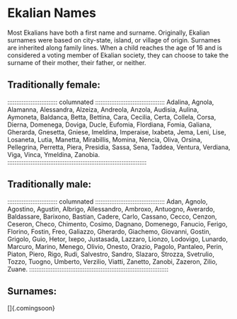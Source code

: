 # Ekalian Names

Most Ekalians have both a first name and surname. Originally, Ekalian
surnames were based on city-state, island, or village of origin.
Surnames are inherited along family lines. When a child reaches
the age of 16 and is considered a voting member of Ekalian society,
they can choose to take the surname of their mother, their father, 
or neither.

## Traditionally female:

:::::::::::::::::::::::::::: columnated :::::::::::::::::::::::::::::::::::::::
Adalina, Agnola, Alamanna, Alessandra, Alzeiza, Andreola, Anzola,
Audisia, Aulina, Aymoneta, Baldanca, Betta, Bettina, Cara, Cecilia,
Certa, Collela, Corsa, Dierna, Domenega, Doviga, Ducle, Eufomia,
Flordiana, Fomia,
Galiana, Gherarda, Gnesetta, Gniese, Imeldina, Imperaise, Ixabeta, Jema,
Leni, Lise, Losaneta, Lutia, Manetta, Mirabillis, Momina, Nencia, Oliva,
Orsina, Pellegrina, Perretta, Piera, Presidia,
Sassa, Sena, Taddea, Ventura, Verdiana, Viga, Vinca, Ymeldina, Zanobia.
::::::::::::::::::::::::::::::::::::::::::::::::::::::::::::::::::::::::::::::

## Traditionally male:

:::::::::::::::::::::::::::: columnated :::::::::::::::::::::::::::::::::::::::
Adan, Agnolo, Agostino, Agustin, Albrigo, Allessandro, Ambroxo,
Antuogno, Averardo, Baldassare, Barixono, Bastian, Cadere, Carlo,
Cassano, Cecco, Cenzon, Ceseron, Checo, Chimento, Cosimo, Dagnano,
Domenego,
Fanucio, Ferigo, Florino, Fostin, Freo, Galiazzo, Gherardo, Giachemo,
Giovanni, Gostin, Grigolo, Guio, Hetor, Ixepo, Justasada, Lazzaro,
Lionzo, Lodovigo, Lunardo, Marcuro, Marino, Menego,
Olivio, Onesto, Orazio, Pagolo, Pantaleo, Perin, Piaton, Piero, Rigo,
Rudi, Salvestro, Sandro, Slazaro, Strozza, Svetrulio, Tozzo, Tuogno,
Umberto, Verzilio, Viatti, Zanetto, Zanobi, Zazeron, Zilio, Zuane.
::::::::::::::::::::::::::::::::::::::::::::::::::::::::::::::::::::::::::::::

## Surnames:

[]{.comingsoon}

